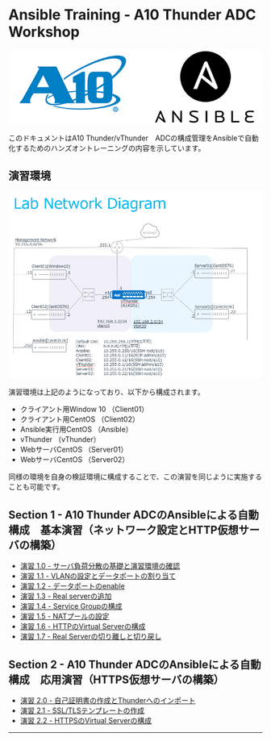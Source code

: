 # Ansible Training - A10 Thunder ADC Workshop

![A10workshop](./images/A10_training_logo.png)

このドキュメントはA10 Thunder/vThunder　ADCの構成管理をAnsibleで自動化するためのハンズオントレーニングの内容を示しています。

## 演習環境
![Training environment diagram](./images/Ansible-setup01.png)

演習環境は上記のようになっており、以下から構成されます。
- クライアント用Window 10 （Client01）
- クライアント用CentOS （Client02）
- Ansible実行用CentOS （Ansible）
- vThunder （vThunder）
- WebサーバCentOS （Server01）
- WebサーバCentOS （Server02）

同様の環境を自身の検証環境に構成することで、この演習を同じように実施することも可能です。


## Section 1 - A10 Thunder ADCのAnsibleによる自動構成　基本演習（ネットワーク設定とHTTP仮想サーバの構築）

 - [演習 1.0 - サーバ負荷分散の基礎と演習環境の確認](1.0-adc-primer/README.ja.md)
 - [演習 1.1 - VLANの設定とデータポートの割り当て](1.1-vlan-configuration/README.ja.md)
 - [演習 1.2 - データポートのenable](1.2-enable-dataport/README.ja.md)
 - [演習 1.3 - Real serverの追加](1.3-real-server-configuration/README.ja.md)
 - [演習 1.4 - Service Groupの構成](1.4-service-group-configuration/README.ja.md)
 - [演習 1.5 - NATプールの設定](1.5-nat-pool-configuration/README.ja.md)
 - [演習 1.6 - HTTPのVirtual Serverの構成](1.6-http-virtual-server-configuration/README.ja.md)
 - [演習 1.7 - Real Serverの切り離しと切り戻し](1.7-disable-real-server/README.ja.md)

## Section 2 - A10 Thunder ADCのAnsibleによる自動構成　応用演習（HTTPS仮想サーバの構築）

 - [演習 2.0 - 自己証明書の作成とThunderへのインポート](2.0-import-certs/README.ja.md)
 - [演習 2.1 - SSL/TLSテンプレートの作成](2.1-ssl-template-configuration/README.ja.md)
 - [演習 2.2 - HTTPSのVirtual Serverの構成](2.2-https-virtual-server-configuration/README.ja.md)

---
